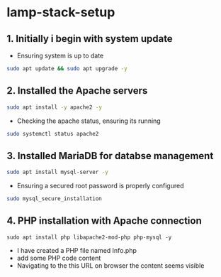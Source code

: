 # lamp-stack-setup

## 1. Initially i begin with system update

- Ensuring system is up to date

```bash
sudo apt update && sudo apt upgrade -y
```
## 2. Installed the Apache servers
```bash
sudo apt install -y apache2 -y
```
- Checking the apache status, ensuring its running
```bash
sudo systemctl status apache2
```
## 3. Installed MariaDB for databse management
```bash
sudo apt install mysql-server -y
```
- Ensuring a secured root password is properly configured
```bash
sudo mysql_secure_installation
```

## 4. PHP installation with Apache connection
```
sudo apt install php libapache2-mod-php php-mysql -y
```
- I have created a PHP file named Info.php
- add some PHP code content
- Navigating to the this URL on browser the content seems visible

